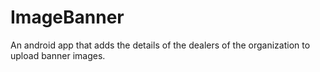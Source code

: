 # ImageBanner
An android app that adds the details of the dealers of the organization to upload banner images.
